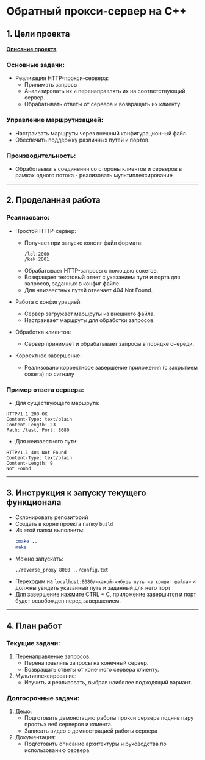 # Обратный прокси-сервер на C++

## 1. Цели проекта
#### [Описание проекта](reverse_proxy.md)
### Основные задачи:
- Реализация HTTP-прокси-сервера:
    - Принимать запросы
    - Анализировать их и перенаправлять их на соответствующий сервер.
    - Обрабатывать ответы от сервера и возвращать их клиенту.

### Управление маршрутизацией:
- Настраивать маршруты через внешний конфигурационный файл.
- Обеспечить поддержку различных путей и портов.

### Производительность:
- Обработаывать соединения со стороны клиентов и серверов в рамках одного потока - реализовать мультиплексирование 

---

## 2. Проделанная работа

### Реализовано:
- Простой HTTP-сервер:
    - Получает при запуске конфиг файл формата:
      ```
      /lol:2000
      /kek:2001
      ```
    - Обрабатывает HTTP-запросы с помощью сокетов.
    - Возвращает текстовый ответ с указанием пути и порта для запросов, заданных в конфиг файле.
    - Для неизвестных путей отвечает 404 Not Found.

- Работа с конфигурацией:
    - Сервер загружает маршруты из внешнего файла.
    - Настраивает маршруты для обработки запросов.

- Обработка клиентов:
    - Сервер принимает и обрабатывает запросы в порядке очереди.

- Корректное завершение:
  - Реализовано корректноое завершение приложения (с закрытием сокета) по сигналу
### Пример ответа сервера:
- Для существующего маршрута:
```
HTTP/1.1 200 OK
Content-Type: text/plain
Content-Length: 23
Path: /test, Port: 8080
```
- Для неизвестного пути:
```
HTTP/1.1 404 Not Found
Content-Type: text/plain
Content-Length: 9
Not Found
```
---

## 3. Инструкция к запуску текущего функционала
- Склонировать репозиторий
- Создать в корне проекта папку ```build```
- Из этой папки выполнить:
  ```bash
  cmake ..
  make
  ```
- Можно запускать:
  ```bash
  ./reverse_proxy 8080 ../config.txt
  ```
- Переходим на ```localhost:8080/<какой-нибудь путь из конфиг файла>``` и должны увидеть указанный путь и заданный для него порт
- Для завершение нажмите CTRL + C, приложение завершится и порт будет освобожден перед завершением.
---

## 4. План работ
### Текущие задачи:
1. Перенаправление запросов:
   - Перенаправлять запросы на конечный сервер. 
   - Возвращать ответы от конечного сервера клиенту.
2. Мультиплексирование:
   - Изучить и реализовать, выбрав наиболее подходящий вариант.
### Долгосрочные задачи:
1. Демо:
   - Подготовить демонстацию работы прокси сервера подняв пару простых веб серверов и клиента. 
   - Записать видео с демнострацией работы сервера
2. Документация:
   - Подготовить описание архитектуры и руководства по использованию сервера.